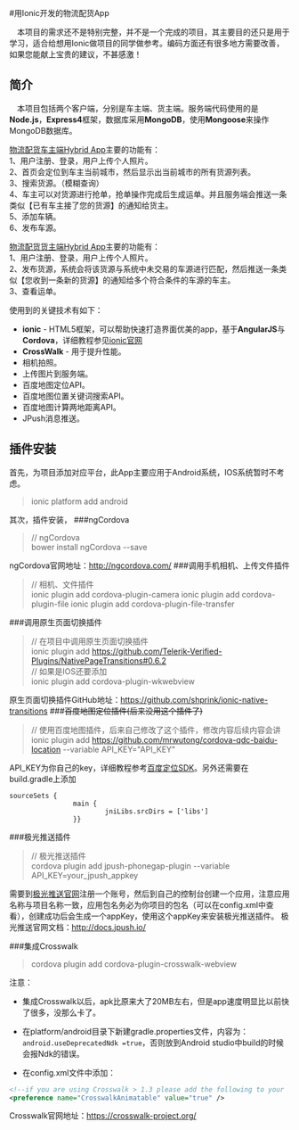 #用Ionic开发的物流配货App

&emsp;本项目的需求还不是特别完整，并不是一个完成的项目，其主要目的还只是用于学习，适合给想用Ionic做项目的同学做参考。编码方面还有很多地方需要改善，如果您能献上宝贵的建议，不甚感激！

## 简介

&emsp;本项目包括两个客户端，分别是车主端、货主端。服务端代码使用的是**Node.js**，**Express4**框架，数据库采用**MongoDB**，使用**Mongoose**来操作MongoDB数据库。

[物流配货车主端Hybrid App][]主要的功能有：<br/>
1、用户注册、登录，用户上传个人照片。<br/>
2、首页会定位到车主当前城市，然后显示出当前城市的所有货源列表。<br/>
3、搜索货源。（模糊查询）<br/>
4、车主可以对货源进行抢单，抢单操作完成后生成运单。并且服务端会推送一条类似【已有车主接了您的货源】的通知给货主。<br/>
5、添加车辆。<br/>
6、发布车源。<br/>

[物流配货货主端Hybrid App][]主要的功能有：<br/>
1、用户注册、登录，用户上传个人照片。<br/>
2、发布货源，系统会将该货源与系统中未交易的车源进行匹配，然后推送一条类似【您收到一条新的货源】的通知给多个符合条件的车源的车主。<br/>
3、查看运单。<br/>


使用到的关键技术有如下：
- **ionic** - HTML5框架，可以帮助快速打造界面优美的app，基于**AngularJS**与**Cordova**，详细教程参见[ionic官网][]
- **CrossWalk** - 用于提升性能。
- 相机拍照。
- 上传图片到服务端。
- 百度地图定位API。
- 百度地图位置关键词搜索API。
- 百度地图计算两地距离API。
- JPush消息推送。

## 插件安装
首先，为项目添加对应平台，此App主要应用于Android系统，IOS系统暂时不考虑。
>ionic platform add android

其次，插件安装，
###ngCordova
>// ngCordova<br/>
>bower install ngCordova --save

ngCordova官网地址：<http://ngcordova.com/>
###调用手机相机、上传文件插件
>// 相机、文件插件<br/>
>ionic plugin add cordova-plugin-camera
>ionic plugin add cordova-plugin-file
>ionic plugin add cordova-plugin-file-transfer

###调用原生页面切换插件
>// 在项目中调用原生页面切换插件<br/>
>ionic plugin add https://github.com/Telerik-Verified-Plugins/NativePageTransitions#0.6.2<br/>
>// 如果是IOS还要添加<br/>
>ionic plugin add cordova-plugin-wkwebview

原生页面切换插件GitHub地址：<https://github.com/shprink/ionic-native-transitions>
###~~百度地图定位插件(后来没用这个插件了)~~
>// 使用百度地图插件，后来自己修改了这个插件，修改内容后续内容会讲<br/>
>ionic plugin add https://github.com/mrwutong/cordova-qdc-baidu-location --variable API_KEY="API_KEY"

API_KEY为你自己的key，详细教程参考[百度定位SDK][]。另外还需要在build.gradle上添加
```
sourceSets {
                main {
                        jniLibs.srcDirs = ['libs']
                }}
```

###极光推送插件
>// 极光推送插件<br/>
>cordova plugin add jpush-phonegap-plugin --variable API_KEY=your_jpush_appkey

需要到[极光推送官网](https://www.jpush.cn/)注册一个账号，然后到自己的控制台创建一个应用，注意应用名称与项目名称一致，应用包名务必为你项目的包名（可以在config.xml中查看），创建成功后会生成一个appKey，使用这个appKey来安装极光推送插件。
极光推送官网文档：<http://docs.jpush.io/>

###集成Crosswalk

>cordova plugin add cordova-plugin-crosswalk-webview

注意：
- 集成Crosswalk以后，apk比原来大了20MB左右，但是app速度明显比以前快了很多，没那么卡了。
- 在platform/android目录下新建gradle.properties文件，内容为：`android.useDeprecatedNdk =true`，否则放到Android studio中build的时候会报Ndk的错误。

- 在config.xml文件中添加：
``` xml
<!--if you are using Crosswalk > 1.3 please add the following to your  config.xml-->
<preference name="CrosswalkAnimatable" value="true" />
```
Crosswalk官网地址：<https://crosswalk-project.org/>


[物流配货车主端Hybrid App]: https://github.com/Mxxim/ionic_logistics "GitHub地址"
[物流配货货主端Hybrid App]: https://github.com/Mxxim/ionic_logistics_cargo "GitHub地址"
[ionic官网]: http://ionicframework.com/docs/ "ionic官网"
[百度定位SDK]: http://lbsyun.baidu.com/index.php?title=android-locsdk/guide/buildprojec  "百度定位SDK官网"


